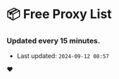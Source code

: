 # :package: Free Proxy List
### Updated every 15 minutes.

- Last updated: `2024-09-12 08:57`

:heart:
